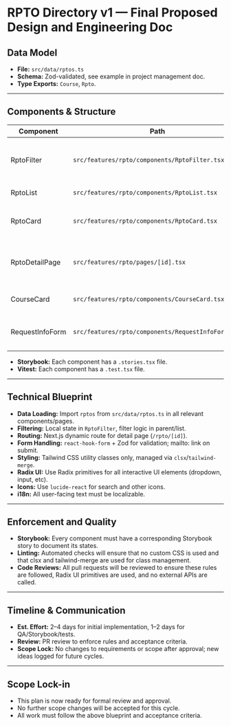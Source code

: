 # RPTO Directory v1 — Final Proposed Design and Engineering Doc

## Data Model

- **File:** `src/data/rptos.ts`
- **Schema:** Zod-validated, see example in project management doc.
- **Type Exports:** `Course`, `Rpto`.

---

## Components & Structure

| Component        | Path                                         | Description                                        |
|------------------|----------------------------------------------|----------------------------------------------------|
| RptoFilter       | `src/features/rpto/components/RptoFilter.tsx`| Search input + city dropdown (Radix + Tailwind)    |
| RptoList         | `src/features/rpto/components/RptoList.tsx`  | Grid/list of `RptoCard`s                           |
| RptoCard         | `src/features/rpto/components/RptoCard.tsx`  | Card with logo, name, city; links to detail page   |
| RptoDetailPage   | `src/features/rpto/pages/[id].tsx`           | Full RPTO info, courses, inquiry form              |
| CourseCard       | `src/features/rpto/components/CourseCard.tsx`| Displays course details                            |
| RequestInfoForm  | `src/features/rpto/components/RequestInfoForm.tsx` | Inquiry form, validated, mailto: only      |

- **Storybook:** Each component has a `.stories.tsx` file.
- **Vitest:** Each component has a `.test.tsx` file.

---

## Technical Blueprint

- **Data Loading:** Import `rptos` from `src/data/rptos.ts` in all relevant components/pages.
- **Filtering:** Local state in `RptoFilter`, filter logic in parent/list.
- **Routing:** Next.js dynamic route for detail page (`/rpto/[id]`).
- **Form Handling:** `react-hook-form` + Zod for validation; mailto: link on submit.
- **Styling:** Tailwind CSS utility classes only, managed via `clsx`/`tailwind-merge`.
- **Radix UI:** Use Radix primitives for all interactive UI elements (dropdown, input, etc).
- **Icons:** Use `lucide-react` for search and other icons.
- **i18n:** All user-facing text must be localizable.

---

## Enforcement and Quality

- **Storybook:** Every component must have a corresponding Storybook story to document its states.
- **Linting:** Automated checks will ensure that no custom CSS is used and that clsx and tailwind-merge are used for class management.
- **Code Reviews:** All pull requests will be reviewed to ensure these rules are followed, Radix UI primitives are used, and no external APIs are called.

---

## Timeline & Communication

- **Est. Effort:** 2–4 days for initial implementation, 1–2 days for QA/Storybook/tests.
- **Review:** PR review to enforce rules and acceptance criteria.
- **Scope Lock:** No changes to requirements or scope after approval; new ideas logged for future cycles.

---

## Scope Lock-in
- This plan is now ready for formal review and approval.
- No further scope changes will be accepted for this cycle.
- All work must follow the above blueprint and acceptance criteria.
